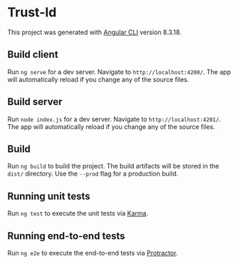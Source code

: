 # Trust-Id

This project was generated with [Angular CLI](https://github.com/angular/angular-cli) version 8.3.18.

## Build client

Run `ng serve` for a dev server. Navigate to `http://localhost:4200/`. The app will automatically reload if you change any of the source files.

## Build server

Run `node index.js` for a dev server. Navigate to `http://localhost:4201/`. The app will automatically reload if you change any of the source files.

## Build

Run `ng build` to build the project. The build artifacts will be stored in the `dist/` directory. Use the `--prod` flag for a production build.

## Running unit tests

Run `ng test` to execute the unit tests via [Karma](https://karma-runner.github.io).

## Running end-to-end tests

Run `ng e2e` to execute the end-to-end tests via [Protractor](http://www.protractortest.org/).
